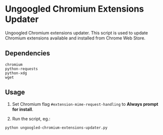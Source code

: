 # Ungoogled Chromium Extensions Updater

Ungoogled Chromium extensions updater. This script is used to update Chromium extensions available and installed from Chrome Web Store.

## Dependencies

```
chromium
python-requests
python-xdg
wget
```

## Usage

1) Set Chromium flag `#extension-mime-request-handling` to **Always prompt for install**.

2) Run the script, eg.:
```
python ungoogled-chromium-extensions-updater.py
```